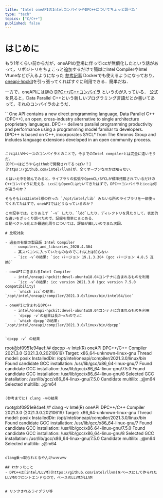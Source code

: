```yaml
---
title: "Intel oneAPIのIntelコンパイラやDPC++についてちょっと調べた"
type: "tech"
topics: ["C/C++"]
published: false
---
```


# はじめに
もう1年くらい前からだが，oneAPIの登場に伴ってiccが無償化したという話があって，リポジトリをちょこっと追加するだけで簡単にIntel CompilerやIntel Vtuneなどが入るようになった [参考記事](https://qiita.com/k_nitadori/items/84c2e7c6c1825c092cc9)
Dockerでも使えるようになっており，[oneapi-hpckit](https://hub.docker.com/r/intel/oneapi-hpckit)を引っ張ってくればすぐに利用できる．簡単だね．

一方で，oneAPIには謎の [DPC++/C++コンパイラ](https://www.xlsoft.com/jp/products/intel/compilers/dpc/index.html) というのが入っている．
[公式](https://newsroom.intel.com/news/intels-one-api-project-delivers-unified-programming-model-across-diverse-architectures/#gs.9fgeo2)を見ると，Data Parallel C++という新しいプログラミング言語だとか書いてあって，それのコンパイラのようだ．

``
One API contains a new direct programming language, Data Parallel C++ (DPC++), an open, cross-industry alternative to single architecture proprietary languages. DPC++ delivers parallel programming productivity and performance using a programming model familiar to developers. DPC++ is based on C++, incorporates SYCL* from The Khronos Group and includes language extensions developed in an open community process.
```

これはLLVMベースのコンパイラとのことで，今までのIntel compilerとは完全に違いそうだ．
[DPC++はどうやらgithubで開発されてるっぽい？](https://github.com/intel/llvm)が，全てオープンなのかは知らない．

とはいえ中を読んでみると，ライブラリの拡張やOpenCL/SYCLが標準搭載されているだけのC++コンパイラに見える．iccにもOpenCLは付いてきたはずで，DPC++コンパイラとiccは何が違うのか？

そもそもiccはintel様の作った `/opt/intel/lib` みたいな所のライブラリを一部使ってくれてたはずで，oneAPIではどうなっているのか？

この記事では，とりあえず `-v` したり，`ldd`したり，ディレクトリを見たりして，表面的な違いをざっくり調べたので，記録を簡単にまとめる．
自動ベクトル化とか最適化周りについては，評価が難しいのでまた次回．

# 比較対象

- 過去の有償の製品版 Intel Compiler 
    - compilers_and_libraries_2020.4.304
    - 某スパコンに入っていたものなのでこれ以上は知らない
    - `icc -v`の結果: `icc バージョン 19.1.3.304 (gcc バージョン 4.8.5 互換)`

- oneAPIに含まれるIntel Compiler
    - intel/oneapi-hpckit:devel-ubuntu18.04コンテナに含まれるものを利用
    - `icc -v`の結果: icc version 2021.3.0 (gcc version 7.5.0 compatibility)
    - `which icc`の結果: `/opt/intel/oneapi/compiler/2021.3.0/linux/bin/intel64/icc`

- oneAPIに含まれるDPC++ 
    - intel/oneapi-hpckit:devel-ubuntu18.04コンテナに含まれるものを利用
    - `dpcpp -v`の結果は長かったので↓に
    - `which dpcpp`の結果: `/opt/intel/oneapi/compiler/2021.3.0/linux/bin/dpcpp`


`dpcpp -v` の結果
```
root@bf0951e94aef:/# dpcpp -v
Intel(R) oneAPI DPC++/C++ Compiler 2021.3.0 (2021.3.0.20210619)
Target: x86_64-unknown-linux-gnu
Thread model: posix
InstalledDir: /opt/intel/oneapi/compiler/2021.3.0/linux/bin
Found candidate GCC installation: /usr/lib/gcc/x86_64-linux-gnu/7
Found candidate GCC installation: /usr/lib/gcc/x86_64-linux-gnu/7.5.0
Found candidate GCC installation: /usr/lib/gcc/x86_64-linux-gnu/8
Selected GCC installation: /usr/lib/gcc/x86_64-linux-gnu/7.5.0
Candidate multilib: .;@m64
Selected multilib: .;@m64
```

(参考までに) clang -vの結果
```
root@bf0951e94aef:/# clang -v
Intel(R) oneAPI DPC++/C++ Compiler 2021.3.0 (2021.3.0.20210619)
Target: x86_64-unknown-linux-gnu
Thread model: posix
InstalledDir: /opt/intel/oneapi/compiler/2021.3.0/linux/bin
Found candidate GCC installation: /usr/lib/gcc/x86_64-linux-gnu/7
Found candidate GCC installation: /usr/lib/gcc/x86_64-linux-gnu/7.5.0
Found candidate GCC installation: /usr/lib/gcc/x86_64-linux-gnu/8
Selected GCC installation: /usr/lib/gcc/x86_64-linux-gnu/7.5.0
Candidate multilib: .;@m64
Selected multilib: .;@m64
```

clang乗っ取られとるやんけｗｗｗｗ

## わかったこと
- DPC++は[intel/LLVM](https://github.com/intel/llvm)をベースにして作られたLLVMのフロントエンドなので，ベースのLLVMがLLVM


# リンクされるライブラリ等

